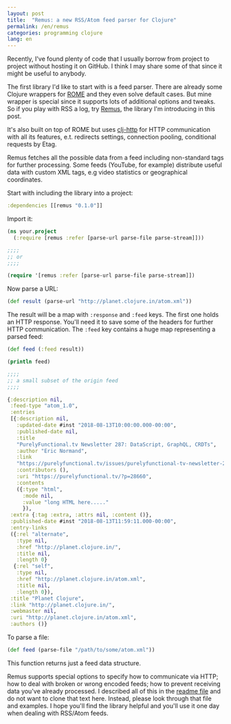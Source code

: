 ```yaml
---
layout: post
title:  "Remus: a new RSS/Atom feed parser for Clojure"
permalink: /en/remus
categories: programming clojure
lang: en
---
```


Recently, I've found plenty of code that I usually borrow from project to project
without hosting it on GitHub. I think I may share some of that since it might be
useful to anybody.

[rome-site]: https://rometools.github.io/rome/

[remus]: https://github.com/igrishaev/remus

The first library I'd like to start with is a feed parser. There are already
some Clojure wrappers for [ROME][rome-site] and they even solve default
cases. But mine wrapper is special since it supports lots of additional options
and tweaks. So if you play with RSS a log, try [Remus][remus], the library I'm
introducing in this post.

[clj-http]: https://github.com/dakrone/clj-http

It's also built on top of ROME but uses [clj-http][clj-http] for HTTP
communication with all its features, e.t. redirects settings, connection
pooling, conditional requests by Etag.

Remus fetches all the possible data from a feed including non-standard tags for
further processing. Some feeds (YouTube, for example) distribute useful data
with custom XML tags, e.g video statistics or geographical coordinates.

Start with including the library into a project:

~~~clojure
:dependencies [[remus "0.1.0"]]
~~~


Import it:

~~~clojure
(ns your.project
  (:require [remus :refer [parse-url parse-file parse-stream]]))

;;;;
;; or
;;;;

(require '[remus :refer [parse-url parse-file parse-stream]])
~~~

Now parse a URL:

~~~clojure
(def result (parse-url "http://planet.clojure.in/atom.xml"))
~~~

The result will be a map with `:response` and `:feed` keys. The first one holds
an HTTP response. You'll need it to save some of the headers for further HTTP
communication. The `:feed` key contains a huge map representing a parsed feed:

~~~clojure
(def feed (:feed result))

(println feed)

;;;;
;; a small subset of the origin feed
;;;;

{:description nil,
 :feed-type "atom_1.0",
 :entries
 [{:description nil,
   :updated-date #inst "2018-08-13T10:00:00.000-00:00",
   :published-date nil,
   :title
   "PurelyFunctional.tv Newsletter 287: DataScript, GraphQL, CRDTs",
   :author "Eric Normand",
   :link
   "https://purelyfunctional.tv/issues/purelyfunctional-tv-newsletter-287-datascript-graphql-crdts/",
   :contributors (),
   :uri "https://purelyfunctional.tv/?p=28660",
   :contents
   ({:type "html",
     :mode nil,
     :value "long HTML here....."
     }),
 :extra {:tag :extra, :attrs nil, :content ()},
 :published-date #inst "2018-08-13T11:59:11.000-00:00",
 :entry-links
 ({:rel "alternate",
   :type nil,
   :href "http://planet.clojure.in/",
   :title nil,
   :length 0}
  {:rel "self",
   :type nil,
   :href "http://planet.clojure.in/atom.xml",
   :title nil,
   :length 0}),
 :title "Planet Clojure",
 :link "http://planet.clojure.in/",
 :webmaster nil,
 :uri "http://planet.clojure.in/atom.xml",
 :authors ()}
~~~

To parse a file:

~~~clojure
(def feed (parse-file "/path/to/some/atom.xml"))
~~~

This function returns just a feed data structure.

[toc]: https://github.com/igrishaev/remus#table-of-contents

Remus supports special options to specify how to communicate via HTTP; how to
deal with broken or wrong encoded feeds; how to prevent receiving data you've
already processed. I described all of this in the [readme file][toc] and do not
want to clone that text here. Instead, please look through that file and
examples. I hope you'll find the library helpful and you'll use it one day when
dealing with RSS/Atom feeds.
